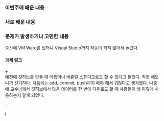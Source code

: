 <h3>이번주에 배운 내용</h3>
<p>

</p>

<h3>새로 배운 내용</h3>
<p>
</p>
<p>

</p>

<p>
<h3>문제가 발생하거나 고민한 내용</h3>
중간에 VM Ware를 껐더니 Visual Studio까지 작동이 되지 않아서 놀랐다. 
</p>
<p>
</p>

<p>
<h4>과제 링크</h4>
</p>

<p>
  + <br>
  예전에 깃허브를 만들 때 아톰이나 비쥬얼 스튜디오로도 할 수 있다고 들었다. 직접 해보니까 신기하다. 처음에는 add, commit, push까지 해야 해서 귀찮다고 생각했다. 나중에 교수님께서 깃허브에서 많은 데이터를 한 번에 다운로드 할 때 사람들이 왜 이렇게 사용하는지 알게 되었다.<br> 
  
  \- <br>

  \! <br>

</p>
